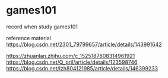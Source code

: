 # games101
record when study games101


reference material
https://blog.csdn.net/2301_79799657/article/details/143991642

https://zhuanlan.zhihu.com/c_1525187808314961921
https://blog.csdn.net/Q_pril/article/details/123598746
https://blog.csdn.net/lzh804121985/article/details/146399233
